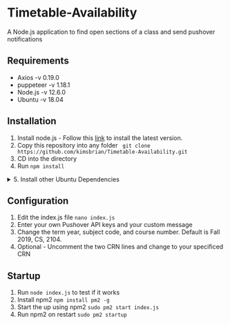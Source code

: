 # Timetable-Availability
A Node.js application to find open sections of a class and send pushover notifications
## Requirements
- Axios -v 0.19.0
- puppeteer -v 1.18.1
- Node.js -v 12.6.0
- Ubuntu -v 18.04

## Installation
1. Install node.js - Follow this [link](https://github.com/nodesource/distributions/blob/master/README.md) to install the latest version.
2. Copy this repository into any folder ` git clone https://github.com/kimsbrian/Timetable-Availability.git`
3. CD into the directory
4. Run `npm install`
<details>
  <summary>5. Install other Ubuntu Dependencies</summary>
  
```
gconf-service
libasound2
libatk1.0-0
libatk-bridge2.0-0
libc6
libcairo2
libcups2
libdbus-1-3
libexpat1
libfontconfig1
libgcc1
libgconf-2-4
libgdk-pixbuf2.0-0
libglib2.0-0
libgtk-3-0
libnspr4
libpango-1.0-0
libpangocairo-1.0-0
libstdc++6
libx11-6
libx11-xcb1
libxcb1
libxcomposite1
libxcursor1
libxdamage1
libxext6
libxfixes3
libxi6
libxrandr2
libxrender1
libxss1
libxtst6
ca-certificates
fonts-liberation
libappindicator1
libnss3
lsb-release
xdg-utils
wget
```
</details>

## Configuration
1. Edit the index.js file `nano index.js`
2. Enter your own Pushover API keys and your custom message
3. Change the term year, subject code, and course number. Default is Fall 2019, CS, 2104.
4. Optional - Uncomment the two CRN lines and change to your specificed CRN


## Startup

1. Run `node index.js` to test if it works
2. Install npm2 `npm install pm2 -g`
3. Start the up using npm2 `sudo pm2 start index.js`
4. Run npm2 on restart `sudo pm2 startup`
